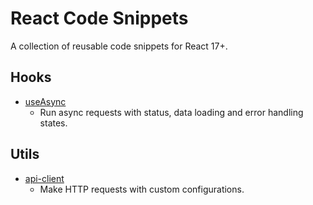 # React Code Snippets

A collection of reusable code snippets for React 17+.

## Hooks

- [useAsync](https://github.com/lucianoayres/react-code-snippets/blob/main/snippets/hooks/useAsync.md 'useAsync Hook')
  - Run async requests with status, data loading and error handling states.

## Utils

- [api-client](https://github.com/lucianoayres/react-code-snippets/blob/main/snippets/utils/api-client.md 'api-client function')
  - Make HTTP requests with custom configurations.
